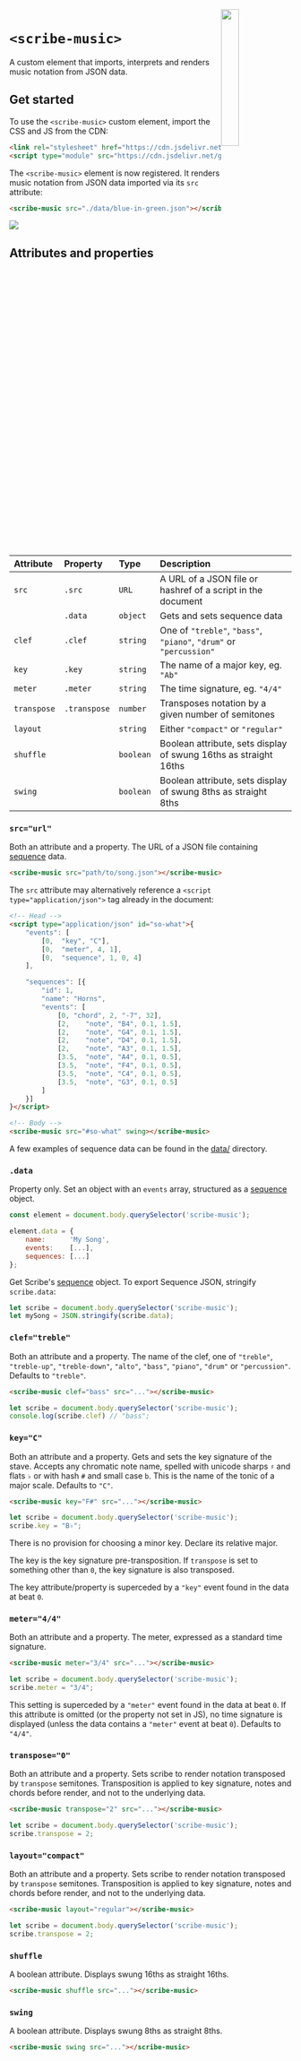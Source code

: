 
<img src="https://stephen.band/scribe/logo.png" style=" width: 25%; float: right;" />

# `<scribe-music>`

A custom element that imports, interprets and renders music notation from JSON
data.

## Get started

To use the `<scribe-music>` custom element, import the CSS and JS from the CDN:

```html
<link rel="stylesheet" href="https://cdn.jsdelivr.net/gh/stephband/scribe@latest/build/scribe-music/element.css" />
<script type="module" src="https://cdn.jsdelivr.net/gh/stephband/scribe@latest/build/scribe-music/element.js"></script>
```

The `<scribe-music>` element is now registered. It renders music notation from
JSON data imported via its `src` attribute:

```html
<scribe-music src="./data/blue-in-green.json"></scribe-music>
```

<img src="https://stephen.band/scribe/assets/images/blue-in-green.png" />


## Attributes and properties

| Attribute   | Property     | Type      | Description |
| :---------- | :----------- | :-------- | :---------- |
| `src`       | `.src`       | `URL`     | A URL of a JSON file or hashref of a script in the document |
|             | `.data`      | `object`  | Gets and sets sequence data |
| `clef`      | `.clef`      | `string`  | One of `"treble"`, `"bass"`, `"piano"`, `"drum"` or `"percussion"` |
| `key`       | `.key`       | `string`  | The name of a major key, eg. `"Ab"` |
| `meter`     | `.meter`     | `string`  | The time signature, eg. `"4/4"` |
| `transpose` | `.transpose` | `number`  | Transposes notation by a given number of semitones |
| `layout`    |              | `string`  | Either `"compact"` or `"regular"` |
| `shuffle`   |              | `boolean` | Boolean attribute, sets display of swung 16ths as straight 16ths |
| `swing`     |              | `boolean` | Boolean attribute, sets display of swung 8ths as straight 8ths |


### `src="url"`

Both an attribute and a property. The URL of a JSON file containing
<a href="https://github.com/soundio/music-json/#sequence">sequence</a> data.

```html
<scribe-music src="path/to/song.json"></scribe-music>
```

The `src` attribute may alternatively reference a `<script type="application/json">`
tag already in the document:

```html
<!-- Head -->
<script type="application/json" id="so-what">{
    "events": [
        [0,  "key", "C"],
        [0,  "meter", 4, 1],
        [0,  "sequence", 1, 0, 4]
    ],

    "sequences": [{
        "id": 1,
        "name": "Horns",
        "events": [
            [0, "chord", 2, "-7", 32],
            [2,    "note", "B4", 0.1, 1.5],
            [2,    "note", "G4", 0.1, 1.5],
            [2,    "note", "D4", 0.1, 1.5],
            [2,    "note", "A3", 0.1, 1.5],
            [3.5,  "note", "A4", 0.1, 0.5],
            [3.5,  "note", "F4", 0.1, 0.5],
            [3.5,  "note", "C4", 0.1, 0.5],
            [3.5,  "note", "G3", 0.1, 0.5]
        ]
    }]
}</script>

<!-- Body -->
<scribe-music src="#so-what" swing></scribe-music>
```

A few examples of sequence data can be found in the <a href="../data">data/</a>
directory.


### `.data`

Property only.
Set an object with an `events` array, structured as a <a href="https://github.com/soundio/music-json/#sequence">sequence</a> object.

```js
const element = document.body.querySelector('scribe-music');

element.data = {
    name:      'My Song',
    events:    [...],
    sequences: [...]
};
```

Get Scribe's <a href="https://github.com/soundio/music-json/#sequence">sequence</a> object.
To export Sequence JSON, stringify `scribe.data`:

```js
let scribe = document.body.querySelector('scribe-music');
let mySong = JSON.stringify(scribe.data);
```


### `clef="treble"`

Both an attribute and a property.
The name of the clef, one of `"treble"`, `"treble-up"`, `"treble-down"`, `"alto"`,
`"bass"`, `"piano"`, `"drum"` or `"percussion"`. Defaults to `"treble"`.

```html
<scribe-music clef="bass" src="..."></scribe-music>
```

```js
let scribe = document.body.querySelector('scribe-music');
console.log(scribe.clef) // "bass";
```


### `key="C"`

Both an attribute and a property.
Gets and sets the key signature of the stave. Accepts any chromatic note name,
spelled with unicode sharps `♯` and flats `♭` or with hash `#` and small case `b`.
This is the name of the tonic of a major scale. Defaults to `"C"`.

```html
<scribe-music key="F#" src="..."></scribe-music>
```

```js
let scribe = document.body.querySelector('scribe-music');
scribe.key = "B♭";
```

There is no provision for choosing a minor key. Declare its relative major.

The key is the key signature pre-transposition. If `transpose` is set to
something other than `0`, the key signature is also transposed.

The key attribute/property is superceded by a `"key"` event found in the data
at beat `0`.


### `meter="4/4"`

Both an attribute and a property.
The meter, expressed as a standard time signature.

```html
<scribe-music meter="3/4" src="..."></scribe-music>
```

```js
let scribe = document.body.querySelector('scribe-music');
scribe.meter = "3/4";
```

This setting is superceded by a `"meter"` event found in the data at beat `0`.
If this attribute is omitted (or the property not set in JS), no time signature is displayed (unless the data contains a `"meter"` event at beat `0`).
Defaults to `"4/4"`.


### `transpose="0"`

Both an attribute and a property.
Sets scribe to render notation transposed by `transpose` semitones. Transposition
is applied to key signature, notes and chords before render, and not to the underlying data.

```html
<scribe-music transpose="2" src="..."></scribe-music>
```

```js
let scribe = document.body.querySelector('scribe-music');
scribe.transpose = 2;
```

### `layout="compact"`

Both an attribute and a property.
Sets scribe to render notation transposed by `transpose` semitones. Transposition
is applied to key signature, notes and chords before render, and not to the underlying data.

```html
<scribe-music layout="regular"></scribe-music>
```

```js
let scribe = document.body.querySelector('scribe-music');
scribe.transpose = 2;
```


### `shuffle`

A boolean attribute. Displays swung 16ths as straight 16ths.

```html
<scribe-music shuffle src="..."></scribe-music>
```


### `swing`

A boolean attribute. Displays swung 8ths as straight 8ths.

```html
<scribe-music swing src="..."></scribe-music>
```

